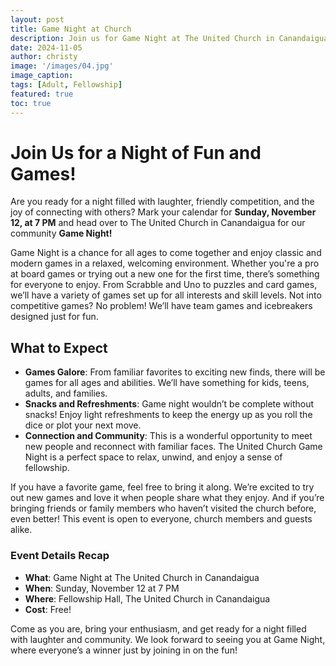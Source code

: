 ```yaml
---
layout: post
title: Game Night at Church
description: Join us for Game Night at The United Church in Canandaigua on November 12 at 7 PM! Enjoy a variety of games for all ages, light refreshments, and a chance to connect with others. Bring your favorite game or try something new. Everyone is welcome, and it’s free!
date: 2024-11-05
author: christy
image: '/images/04.jpg'
image_caption:
tags: [Adult, Fellowship]
featured: true
toc: true
---
```


# Join Us for a Night of Fun and Games!

Are you ready for a night filled with laughter, friendly competition, and the joy of connecting with others? Mark your calendar for **Sunday, November 12, at 7 PM** and head over to The United Church in Canandaigua for our community **Game Night!**

Game Night is a chance for all ages to come together and enjoy classic and modern games in a relaxed, welcoming environment. Whether you're a pro at board games or trying out a new one for the first time, there’s something for everyone to enjoy. From Scrabble and Uno to puzzles and card games, we’ll have a variety of games set up for all interests and skill levels. Not into competitive games? No problem! We’ll have team games and icebreakers designed just for fun.

## What to Expect
- **Games Galore**: From familiar favorites to exciting new finds, there will be games for all ages and abilities. We’ll have something for kids, teens, adults, and families.
- **Snacks and Refreshments**: Game night wouldn’t be complete without snacks! Enjoy light refreshments to keep the energy up as you roll the dice or plot your next move.
- **Connection and Community**: This is a wonderful opportunity to meet new people and reconnect with familiar faces. The United Church Game Night is a perfect space to relax, unwind, and enjoy a sense of fellowship.

If you have a favorite game, feel free to bring it along. We’re excited to try out new games and love it when people share what they enjoy. And if you’re bringing friends or family members who haven’t visited the church before, even better! This event is open to everyone, church members and guests alike.

### Event Details Recap
- **What**: Game Night at The United Church in Canandaigua
- **When**: Sunday, November 12 at 7 PM
- **Where**: Fellowship Hall, The United Church in Canandaigua
- **Cost**: Free!

Come as you are, bring your enthusiasm, and get ready for a night filled with laughter and community. We look forward to seeing you at Game Night, where everyone’s a winner just by joining in on the fun!
